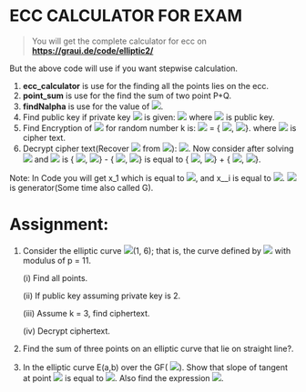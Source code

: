 # ECC CALCULATOR FOR EXAM
> You will get the complete calculator for ecc on 
    <b>https://graui.de/code/elliptic2/</b>

 But the above code will use if you want stepwise calculation.
1. <b>ecc_calculator</b> is use for the finding all the points lies on the ecc.
2. <b>point_sum</b> is use for the find the sum of two point P+Q.
3. <b>findNalpha</b> is use for the value of <!-- $k\alpha$ --> <img src="https://render.githubusercontent.com/render/math?math=k%5Calpha">.
 4. Find  public key if private key <!-- $n_B$ --> <img src="https://render.githubusercontent.com/render/math?math=n_B"> is given:<!-- $P_B = n_B*\alpha$ --> <img src="https://render.githubusercontent.com/render/math?math=P_B%20%3D%20n_B*%5Calpha"> where <!-- $P_B$ --> <img src="https://render.githubusercontent.com/render/math?math=P_B"> is public key.
 5. Find Encryption of <!-- $P_M$ --> <img src="https://render.githubusercontent.com/render/math?math=P_M"> for random number k is:
    <!-- $C_M$ --> <img src="https://render.githubusercontent.com/render/math?math=C_M"> = {<!-- ${k\alpha}$ --> <img src="https://render.githubusercontent.com/render/math?math=%7Bk%5Calpha%7D">, <!-- ${P_M + kP_B}$ --> <img src="https://render.githubusercontent.com/render/math?math=%7BP_M%20%2B%20kP_B%7D">}.
    where <!-- $C_M$ --> <img src="https://render.githubusercontent.com/render/math?math=C_M"> is cipher text.
 6. Decrypt cipher text(Recover <!-- $P_M$ --> <img src="https://render.githubusercontent.com/render/math?math=P_M"> from <!-- $C_M$ --> <img src="https://render.githubusercontent.com/render/math?math=C_M">): <!-- ${P_M = P_M + k*P_B - n_B(k\alpha) }$ --> <img src="https://render.githubusercontent.com/render/math?math=%7BP_M%20%3D%20P_M%20%2B%20k*P_B%20-%20n_B(k%5Calpha)%20%7D">. Now consider after solving <!-- ${P_M + k*P_B}$ --> <img src="https://render.githubusercontent.com/render/math?math=%7BP_M%20%2B%20k*P_B%7D"> and <!-- ${n_B(k\alpha)}$ --> <img src="https://render.githubusercontent.com/render/math?math=%7Bn_B(k%5Calpha)%7D"> is {<!-- $x_1$ --> <img src="https://render.githubusercontent.com/render/math?math=x_1">,<!-- $x_1$,$y_1$ --> <img src="https://render.githubusercontent.com/render/math?math=x_1%24%2C%24y_1">} - {<!-- $x_2$ --> <img src="https://render.githubusercontent.com/render/math?math=x_2">,<!-- $y_2$ --> <img src="https://render.githubusercontent.com/render/math?math=y_2">} is equal to {<!-- $x_1$ --> <img src="https://render.githubusercontent.com/render/math?math=x_1">,<!-- $y_1$ --> <img src="https://render.githubusercontent.com/render/math?math=y_1">} + {<!-- $x_2$ --> <img src="https://render.githubusercontent.com/render/math?math=x_2">,<!-- $p - y_2$ --> <img src="https://render.githubusercontent.com/render/math?math=p%20-%20y_2">}.

Note: In Code you will get x_1 which is equal to <!-- $x_i$ --> <img src="https://render.githubusercontent.com/render/math?math=x_i">, and x__i is equal to <!-- $x^i$ --> <img src="https://render.githubusercontent.com/render/math?math=x%5Ei">.
    <img src="https://render.githubusercontent.com/render/math?math=k%5Calpha"> is generator(Some time also called G).

# Assignment:
 1. Consider the elliptic curve <!-- $E_{11}$ --> <img src="https://render.githubusercontent.com/render/math?math=E_%7B11%7D">(1, 6); that is, the curve defined by <!-- $y^2 = x^3 + x + 6$ --> <img src="https://render.githubusercontent.com/render/math?math=y%5E2%20%3D%20x%5E3%20%2B%20x%20%2B%206"> with
modulus of p = 11.

    (i) Find all points.

    (ii) If public key assuming private key is 2.

    (iii) Assume k = 3, find ciphertext. 

    (iv) Decrypt ciphertext.

 2. Find the sum of three points on an elliptic curve that lie on straight line?.

 3. In the elliptic curve E(a,b) over the GF(<!-- $2^n$ --> <img src="https://render.githubusercontent.com/render/math?math=2%5En">). Show that slope of tangent at point <!-- $P(x_p , y_q )$ --> <img src="https://render.githubusercontent.com/render/math?math=P(x_p%20%2C%20y_q%20)"> is equal to <!-- $(x_p + y_p/x_p )$ --> <img src="https://render.githubusercontent.com/render/math?math=(x_p%20%2B%20y_p%2Fx_p%20)">. Also find the expression <!-- $P + Q$ --> <img src="https://render.githubusercontent.com/render/math?math=P%20%2B%20Q">.

